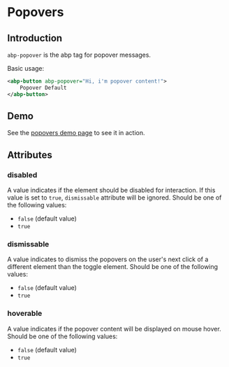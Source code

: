 # Popovers

## Introduction

`abp-popover` is the abp tag for popover messages.

Basic usage:

````xml
<abp-button abp-popover="Hi, i'm popover content!">
    Popover Default
</abp-button>
````



## Demo

See the [popovers demo page](https://bootstrap-taghelpers.abp.io/Components/Popovers) to see it in action.

## Attributes

### disabled

A value indicates if the element should be disabled for interaction. If this value is set to `true`, `dismissable` attribute will be ignored. Should be one of the following values:

* `false` (default value)
* `true`

### dismissable

A value indicates to dismiss the popovers on the user's next click of a different element than the toggle element. Should be one of the following values:

* `false` (default value)
* `true`

### hoverable

A value indicates if the popover content will be displayed on mouse hover. Should be one of the following values:

* `false` (default value)
* `true`
